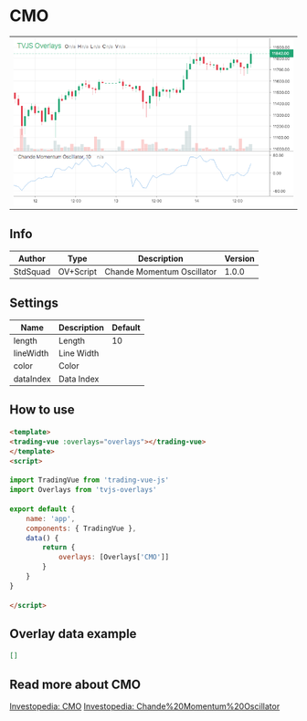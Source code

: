 
# CMO

<table><tr><td>
  <img width="800" heigth="480" src="screen.png" alt="screen">
</td></tr></table>

## Info

| Author | Type | Description | Version |
| ------ | ---- | ----------- | ------- |
| StdSquad | OV+Script | Chande Momentum Oscillator | 1.0.0 |


## Settings

| Name | Description | Default |
| ---- | ----------- | ------- |
| length | Length | 10 |
| lineWidth | Line Width |  |
| color | Color |  |
| dataIndex | Data Index |  |

## How to use

```html
<template>
<trading-vue :overlays="overlays"></trading-vue>
</template>
<script>

import TradingVue from 'trading-vue-js'
import Overlays from 'tvjs-overlays'

export default {
    name: 'app',
    components: { TradingVue },
    data() {
        return {
            overlays: [Overlays['CMO']]
        }
    }
}

</script>

```

## Overlay data example

```json
[]
```

## Read more about CMO

[Investopedia: CMO](https://www.investopedia.com/search?q=CMO)
[Investopedia: Chande%20Momentum%20Oscillator](https://www.investopedia.com/search?q=Chande%20Momentum%20Oscillator)

